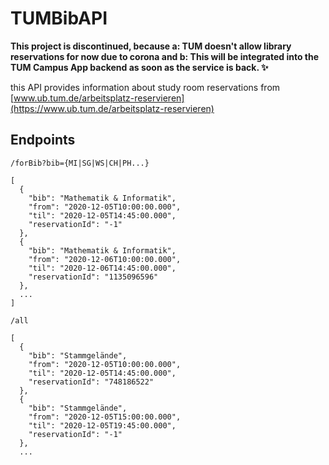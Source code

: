 # TUMBibAPI

**This project is discontinued, because a: TUM doesn't allow library reservations for now due to corona and b: This will be integrated into the TUM Campus App backend as soon as the service is back. :sparkles:**

this API provides information about study room reservations from [www.ub.tum.de/arbeitsplatz-reservieren](https://www.ub.tum.de/arbeitsplatz-reservieren)


## Endpoints 
`/forBib?bib={MI|SG|WS|CH|PH...}`

```
[
  {
    "bib": "Mathematik & Informatik",
    "from": "2020-12-05T10:00:00.000",
    "til": "2020-12-05T14:45:00.000",
    "reservationId": "-1"
  },
  {
    "bib": "Mathematik & Informatik",
    "from": "2020-12-06T10:00:00.000",
    "til": "2020-12-06T14:45:00.000",
    "reservationId": "1135096596"
  },
  ...
]
```

`/all`

```
[
  {
    "bib": "Stammgelände",
    "from": "2020-12-05T10:00:00.000",
    "til": "2020-12-05T14:45:00.000",
    "reservationId": "748186522"
  },
  {
    "bib": "Stammgelände",
    "from": "2020-12-05T15:00:00.000",
    "til": "2020-12-05T19:45:00.000",
    "reservationId": "-1"
  },
  ...
```
